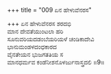 +++
title = "009 ಏನ ಹೇಳುವೆನರಸ"

+++
ಏನ ಹೇಳುವೆನರಸ ಶರದಭಿ  
ಮಾನ ದೇವತೆಯುಂಟಲಾ ಹರಿ  
ಸೂನುವರಿಯದಡಂಬೆಯರಿಯಳೆ ಚಂಡಿಕಾದೇವಿ   
ಭಾನುಮಂಡಳದಂಧಕಾರದ  
ವೈನತೇಯನ ಭುಜಗತತಿಯ ಸ  
ಮಾನಧರ್ಮವ ಕಂಡೆನೀಶನೊಳರ್ಜುನಾಸ್ತ್ರದಲಿ      ॥9॥